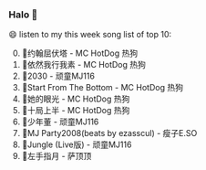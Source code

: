 

### Halo 👋

😄 listen to my this week song list of top 10:

0. 🌈约翰屈伏塔 - MC HotDog 热狗
1. 🌈依然我行我素 - MC HotDog 热狗
2. 🌈2030 - 顽童MJ116
3. 🌈Start From The Bottom - MC HotDog 热狗
4. 🌈她的眼光 - MC HotDog 热狗
5. 🌈十局上半 - MC HotDog 热狗
6. 🌈少年董 - 顽童MJ116
7. 🌈MJ Party2008(beats by ezasscul) - 瘦子E.SO
8. 🌈Jungle (Live版) - 顽童MJ116
9. 🌈左手指月 - 萨顶顶

